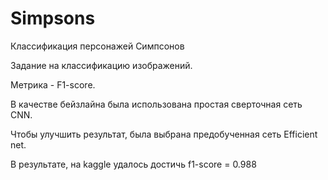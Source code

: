 # Simpsons
Классификация персонажей Симпсонов

Задание на классификацию изображений.

Метрика - F1-score.

В качестве бейзлайна была использована простая сверточная сеть CNN.

Чтобы улучшить результат, была выбрана предобученная сеть Efficient net.

В результате, на kaggle удалось достичь f1-score = 0.988
